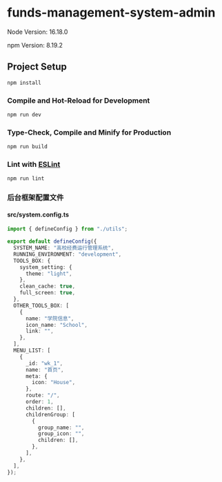 # funds-management-system-admin
Node Version: 16.18.0

npm Version: 8.19.2

## Project Setup

```sh
npm install
```

### Compile and Hot-Reload for Development

```sh
npm run dev
```

### Type-Check, Compile and Minify for Production

```sh
npm run build
```

### Lint with [ESLint](https://eslint.org/)

```sh
npm run lint
```

### 后台框架配置文件

#### src/system.config.ts
```ts
import { defineConfig } from "./utils";

export default defineConfig({
  SYSTEM_NAME: "高校经费运行管理系统",
  RUNNING_ENVIRONMENT: "development",
  TOOLS_BOX: {
    system_setting: {
      theme: "light",
    },
    clean_cache: true,
    full_screen: true,
  },
  OTHER_TOOLS_BOX: [
    {
      name: "学院信息",
      icon_name: "School",
      link: "",
    },
  ],
  MENU_LIST: [
    {
      _id: "wk_1",
      name: "首页",
      meta: {
        icon: "House",
      },
      route: "/",
      order: 1,
      children: [],
      childrenGroup: [
        {
          group_name: "",
          group_icon: "",
          children: [],
        },
      ],
    },
  ],
});

```
